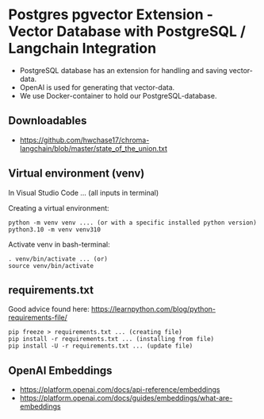 # Postgres pgvector Extension - Vector Database with PostgreSQL / Langchain Integration

- PostgreSQL database has an extension for handling and saving vector-data.
- OpenAI is used for generating that vector-data.
- We use Docker-container to hold our PostgreSQL-database.

## Downloadables

- <https://github.com/hwchase17/chroma-langchain/blob/master/state_of_the_union.txt>

## Virtual environment (venv)

In Visual Studio Code ... (all inputs in terminal)

Creating a virtual environment:

    python -m venv venv .... (or with a specific installed python version)
    python3.10 -m venv venv310

Activate venv in bash-terminal:

    . venv/bin/activate ... (or)
    source venv/bin/activate

## requirements.txt

Good advice found here: <https://learnpython.com/blog/python-requirements-file/>

    pip freeze > requirements.txt ... (creating file)
    pip install -r requirements.txt ... (installing from file)
    pip install -U -r requirements.txt ... (update file)

## OpenAI Embeddings

- <https://platform.openai.com/docs/api-reference/embeddings>
- <https://platform.openai.com/docs/guides/embeddings/what-are-embeddings>
